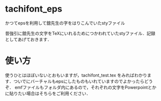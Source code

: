 # tachifont_eps
かつてepsを利用して舘先生の字をはりこんでいたstyファイル

昔強引に舘先生の文字をTeXにいれるためにつかわれていたstyファイル．記録としてあげておきます．

# 使い方
使うひとはほぼいないとおもいますが，tachifont_test.tex をみればわかります．ついでにバーチャルもepsにしたものもいれていますのでよかったらどうぞ．
emfファイルもフォルダ内にあるので，それぞれの文字をPowerpointとかに貼りたい場合はそちらをご利用ください．
